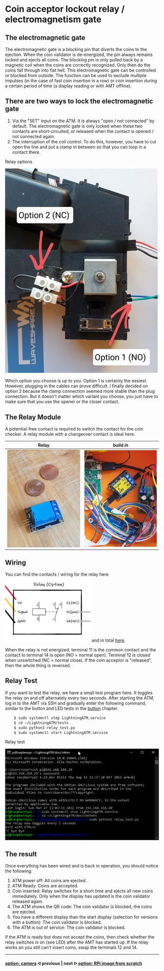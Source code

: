 # Coin acceptor lockout relay / electromagnetism gate

## The electromagnetic gate 

The electromagnetic gate is a blocking pin that diverts the coins to the ejection. When the coin validator is de-energized, the pin always remains locked and ejects all coins. The blocking pin is only pulled back by a magnetic coil when the coins are correctly recognized. Only then do the coins fall through into fiat hell. This electromagnetic gate can be controlled or blocked from outside. The function can be used to exclude multiple impulses (in the case of fast coin insertion in a row) or coin insertion during a certain period of time (a display reading or with AMT offline).

## There are two ways to lock the electromagnetic gate

1. Via the "SET" input on the ATM. It is always "open / not connected" by default. The electromagnetic gate is only locked when these two contacts are short-circuited, or released when the contact is opened / not connected again.
2. The interruption of the coil control. To do this, however, you have to cut open the line and put a clamp in between so that you can loop in a contact there.

Relay options

<img src="../pictures/relay_options.jpg" width="500">

Which option you choose is up to you. Option 1 is certainly the easiest. However, plugging in the cables can prove difficult. I finally decided on option 2 because the clamp connection seemed more stable than the plug connection. But it doesn't matter which variant you choose, you just have to make sure that you use the opener or the closer contact. 

## The Relay Module

A potential-free contact is required to switch the contact for the coin checker. A relay module with a changeover contact is ideal here.

Relay           |  build in
:-------------------------:|:-------------------------:
![](../pictures/relay_relay.jpg)  |  ![](../pictures/relay_build_in.jpg)

## Wiring

You can find the contacts / wiring for the relay here <img src="../pictures/relay_contacts.png" width="280"> and in total [here](/docs/guide/wiring.md).

When the relay is not energized, terminal 11 is the common contact and the contact to terminal 14 is open (NO = normal open). Terminal 12 is closed when unswitched (NC = normal close). If the coin acceptor is "released", then the whole thing is reversed.

## Relay Test

If you want to test the relay, we have a small test program here. It toggles the relay on and off alternately every two seconds. After starting the ATM, log in to the AMT via SSH and gradually enter the following command, similar to the button and LED tests in the [button](/docs/guide/button.md) chapter.

```
	$ sudo systemctl stop LightningATM.service
	$ cd ~/LightningATM/tests
	$ sudo python3 relay_test.py
	$ sudo systemctl start LightningATM.service
```

Relay test

<img src="../pictures/relay_test.png" width="630">

## The result

Once everything has been wired and is back in operation, you should notice the following:

1. ATM power off: All coins are ejected.
2. ATM Ready: Coins are accepted.
3. Coin inserted: Relay switches for a short time and ejects all new coins immediately. Only when the display has updated is the coin validator released again.
4. The ATM shows the QR code: The coin validator is blocked, the coins are ejected.
5. You have a different display than the start display (selection for versions with a button): The coin validator is blocked.
6. The ATM is out of service: The coin validator is blocked.


If the ATM is ready but does not accept the coins, then check whether the relay switches is on (see LED) after the AMT has started up. If the relay works an you still can't insert coins, swap the terminals 12 and 14.

---

#### [option: camera](/docs/guide/camera.md)  ᐊ  previous | next  ᐅ  [option: RPi image from scratch](/docs/guide/add_on_zero2.md)